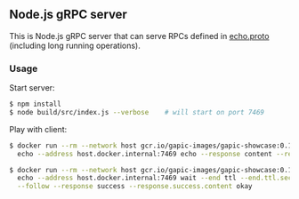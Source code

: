 ## Node.js gRPC server

This is Node.js gRPC server that can serve RPCs defined in 
[echo.proto](https://github.com/googleapis/gapic-showcase/blob/master/schema/google/showcase/v1beta1/echo.proto) 
(including long running operations). 

### Usage

Start server:
```sh
$ npm install
$ node build/src/index.js --verbose    # will start on port 7469
```

Play with client:
```sh
$ docker run --rm --network host gcr.io/gapic-images/gapic-showcase:0.1.1 \
  echo --address host.docker.internal:7469 echo --response content --response.content okay

$ docker run --rm --network host gcr.io/gapic-images/gapic-showcase:0.1.1 \
  echo --address host.docker.internal:7469 wait --end ttl --end.ttl.seconds 5 \
  --follow --response success --response.success.content okay
```
